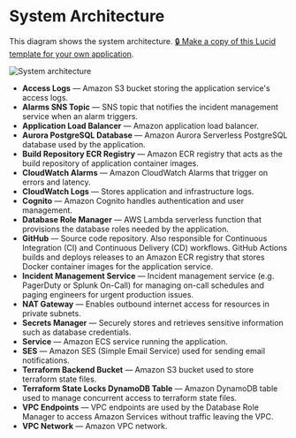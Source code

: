 # System Architecture

This diagram shows the system architecture. [🔒 Make a copy of this Lucid template for your own application](https://lucid.app/lucidchart/8851888e-1292-4228-8fef-60a61c6b57e7/edit).

![System architecture](https://lucid.app/publicSegments/view/e5a36152-200d-4d95-888e-4cdbdab80d1b/image.png)

* **Access Logs** — Amazon S3 bucket storing the application service's access logs.
* **Alarms SNS Topic** — SNS topic that notifies the incident management service when an alarm triggers.
* **Application Load Balancer** — Amazon application load balancer.
* **Aurora PostgreSQL Database** — Amazon Aurora Serverless PostgreSQL database used by the application.
* **Build Repository ECR Registry** — Amazon ECR registry that acts as the build repository of application container images.
* **CloudWatch Alarms** — Amazon CloudWatch Alarms that trigger on errors and latency.
* **CloudWatch Logs** — Stores application and infrastructure logs.
* **Cognito** — Amazon Cognito handles authentication and user management.
* **Database Role Manager** — AWS Lambda serverless function that provisions the database roles needed by the application.
* **GitHub** — Source code repository. Also responsible for Continuous Integration (CI) and Continuous Delivery (CD) workflows. GitHub Actions builds and deploys releases to an Amazon ECR registry that stores Docker container images for the application service.
* **Incident Management Service** — Incident management service (e.g. PagerDuty or Splunk On-Call) for managing on-call schedules and paging engineers for urgent production issues.
* **NAT Gateway** — Enables outbound internet access for resources in private subnets.
* **Secrets Manager** — Securely stores and retrieves sensitive information such as database credentials.
* **Service** — Amazon ECS service running the application.
* **SES** — Amazon SES (Simple Email Service) used for sending email notifications.
* **Terraform Backend Bucket** — Amazon S3 bucket used to store terraform state files.
* **Terraform State Locks DynamoDB Table** — Amazon DynamoDB table used to manage concurrent access to terraform state files.
* **VPC Endpoints** — VPC endpoints are used by the Database Role Manager to access Amazon Services without traffic leaving the VPC.
* **VPC Network** — Amazon VPC network.
